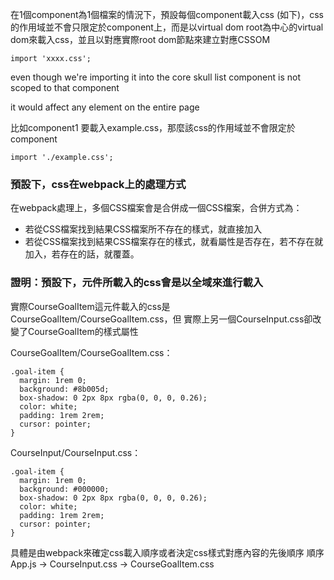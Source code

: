 在1個component為1個檔案的情況下，預設每個component載入css (如下)，css 的作用域並不會只限定於component上，而是以virtual dom root為中心的virtual dom來載入css，並且以對應實際root dom節點來建立對應CSSOM

`import 'xxxx.css';`

  

even though we're importing it into the core skull list component is not scoped to that component

it would affect any element on the entire page

比如component1 要載入example.css，那麼該css的作用域並不會限定於component

`import './example.css';`


### 預設下，css在webpack上的處理方式
在webpack處理上，多個CSS檔案會是合併成一個CSS檔案，合併方式為：
- 若從CSS檔案找到結果CSS檔案所不存在的樣式，就直接加入
- 若從CSS檔案找到結果CSS檔案存在的樣式，就看屬性是否存在，若不存在就加入，若存在的話，就覆蓋。

### 證明：預設下，元件所載入的css會是以全域來進行載入

實際CourseGoalItem這元件載入的css是CourseGoalItem/CourseGoalItem.css，但
實際上另一個CourseInput.css卻改變了CourseGoalItem的樣式屬性

CourseGoalItem/CourseGoalItem.css：
```
.goal-item {
  margin: 1rem 0;
  background: #8b005d;
  box-shadow: 0 2px 8px rgba(0, 0, 0, 0.26);
  color: white;
  padding: 1rem 2rem;
  cursor: pointer;
}
```


CourseInput/CourseInput.css：
```
.goal-item {
  margin: 1rem 0;
  background: #000000;
  box-shadow: 0 2px 8px rgba(0, 0, 0, 0.26);
  color: white;
  padding: 1rem 2rem;
  cursor: pointer;
}
```


具體是由webpack來確定css載入順序或者決定css樣式對應內容的先後順序
順序
 App.js -> CourseInput.css -> CourseGoalItem.css